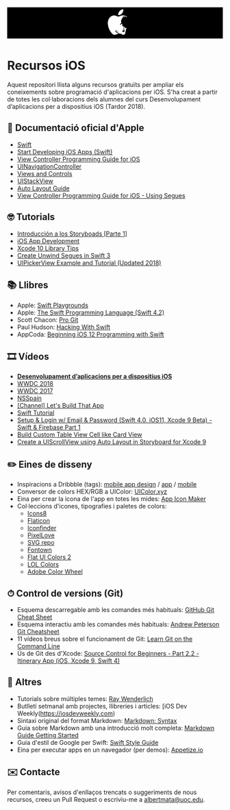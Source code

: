 # ![](https://github.com/FranHenriquez/otro/blob/master/apple-logo-secrets.jpg) 

# Recursos iOS

Aquest repositori llista alguns recursos gratuïts per ampliar els coneixements sobre programació d'aplicacions per iOS. S'ha creat a partir de totes les col·laboracions dels alumnes del curs Desenvolupament d’aplicacions per a dispositius iOS (Tardor 2018).

## 📱 Documentació oficial d'Apple

* [Swift](https://developer.apple.com/documentation/swift)
* [Start Developing iOS Apps (Swift)](https://developer.apple.com/library/archive/referencelibrary/GettingStarted/DevelopiOSAppsSwift/index.html)
* [View Controller Programming Guide for iOS](https://developer.apple.com/library/archive/featuredarticles/ViewControllerPGforiPhoneOS/index.html)
* [UINavigationController](https://developer.apple.com/documentation/uikit/uinavigationcontroller)
* [Views and Controls](https://developer.apple.com/documentation/uikit/views_and_controls)
* [UIStackView](https://developer.apple.com/documentation/uikit/uistackview)
* [Auto Layout Guide](https://developer.apple.com/library/archive/documentation/UserExperience/Conceptual/AutolayoutPG/index.html) 
* [View Controller Programming Guide for iOS - Using Segues](https://developer.apple.com/library/archive/featuredarticles/ViewControllerPGforiPhoneOS/UsingSegues.html#//apple_ref/doc/uid/TP40007457-CH15-SW1)

## 🤓 Tutorials

* [Introducción a los Storyboads [Parte 1]](http://www.efectoapple.com/introduccion-los-storyboards-parte-1)
* [iOS App Development](https://appsandbiscuits.com/tagged/ios-app-development)
* [Xcode 10 Library Tips](https://useyourloaf.com/blog/xcode-10-library-tips)
* [Create Unwind Segues in Swift 3](https://medium.com/@mimicatcodes/create-unwind-segues-in-swift-3-8793f7d23c6f)
* [UIPickerView Example and Tutorial (Updated 2018)](https://codewithchris.com/uipickerview-example)

## 📚 Llibres

* Apple: [Swift Playgrounds](https://www.apple.com/swift/playgrounds)
* Apple: [The Swift Programming Language (Swift 4.2)](https://itunes.apple.com/es/book/the-swift-programming-language-swift-4-1/id881256329)
* Scott Chacon: [Pro Git](https://git-scm.com/book/en/v2)
* Paul Hudson: [Hacking With Swift](https://www.hackingwithswift.com)
* AppCoda: [Beginning iOS 12 Programming with Swift](https://www.appcoda.com/learnswift)

## 🎞 Vídeos 

* __[Desenvolupament d’aplicacions per a dispositius iOS](https://almata.github.io/SOCiOS)__
* [WWDC 2018](https://developer.apple.com/videos/wwdc2018)
* [WWDC 2017](https://developer.apple.com/videos/wwdc2017)
* [NSSpain](https://vimeo.com/nsspain/videos)
* [[Channel] Let's Build That App](https://www.youtube.com/channel/UCuP2vJ6kRutQBfRmdcI92mA)
* [Swift Tutorial](https://www.youtube.com/watch?v=6Zf79Ns8_oY)
* [Setup & Login w/ Email & Password (Swift 4.0, iOS11, Xcode 9 Beta) - Swift & Firebase Part 1](https://www.youtube.com/watch?v=UPKCULKi0-A)
* [Build Custom Table View Cell like Card View](https://www.youtube.com/watch?v=ZEuoaTF1bok)
* [Create a UIScrollView using Auto Layout in Storyboard for Xcode 9](https://www.youtube.com/watch?v=nfHBCQ3c4Mg)

## ✏️ Eines de disseny

* Inspiracions a Dribbble (tags): [mobile app design](https://dribbble.com/tags/mobile_app_design?s=popular) / [app](https://dribbble.com/tags/app?s=popular) / [mobile](https://dribbble.com/tags/mobile?s=popular)
* Conversor de colors HEX/RGB a UIColor: [UIColor.xyz](http://uicolor.xyz)
* Eina per crear la icona de l'app en totes les mides: [App Icon Maker](http://appiconmaker.co)
* Col·leccions d'icones, tipografies i paletes de colors:
	 * [Icons8](https://iconos8.es)
	 * [Flaticon](https://www.flaticon.com)
	 * [Iconfinder](https://www.iconfinder.com)
	 * [PixelLove](https://www.pixellove.com)
	 * [SVG repo](https://www.svgrepo.com)
	 * [Fontown](https://www.fontown.com/es)
	 * [Flat UI Colors 2](https://flatuicolors.com)
	 * [LOL Colors](https://www.webdesignrankings.com/resources/lolcolors) 
	 * [Adobe Color Wheel](https://color.adobe.com/es/create/color-wheel)

## ⏱ Control de versions (Git)

* Esquema descarregable amb les comandes més habituals: [GitHub Git Cheat Sheet](https://services.github.com/on-demand/downloads/github-git-cheat-sheet.pdf)
* Esquema interactiu amb les comandes més habituals: [Andrew Peterson Git Cheatsheet](http://ndpsoftware.com/git-cheatsheet.html)
* 11 vídeos breus sobre el funcionament de Git: [Learn Git on the Command Line](https://www.youtube.com/playlist?list=PLyCj4RCToz5DRDx3sJ4iW9i8D2G8OdHYH)
* Ús de Git des d'Xcode: [Source Control for Beginners - Part 2.2 - Itinerary App (iOS, Xcode 9, Swift 4)](https://www.youtube.com/watch?v=YutDR23ZfVM)

## 🧺 Altres

* Tutorials sobre múltiples temes: [Ray Wenderlich](https://www.raywenderlich.com/ios)
* Butlletí setmanal amb projectes, llibreries i articles: [iOS Dev Weekly(https://iosdevweekly.com)
* Sintaxi original del format Markdown: [Markdown: Syntax](https://daringfireball.net/projects/markdown/syntax)
* Guia sobre Markdown amb una introducció molt completa: [Markdown Guide Getting Started](https://www.markdownguide.org/getting-started)
* Guia d'estil de Google per Swift: [Swift Style Guide](https://google.github.io/swift)
* Eina per executar apps en un navegador (per demos): [Appetize.io](https://appetize.io)

## ✉️ Contacte

Per comentaris, avisos d'enllaços trencats o suggeriments de nous recursos, creeu un Pull Request o escriviu-me a [albertmata@uoc.edu](albertmata@uoc.edu).

